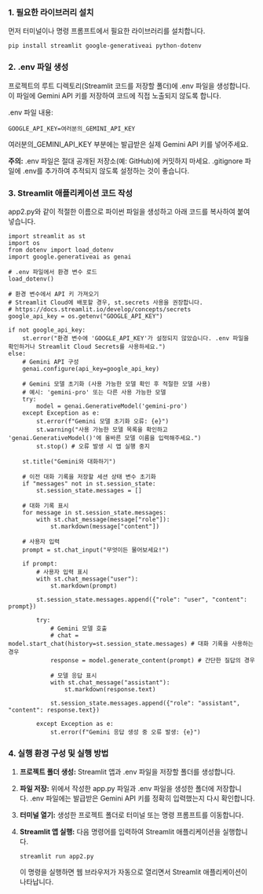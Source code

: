 
### **1. 필요한 라이브러리 설치**

먼저 터미널이나 명령 프롬프트에서 필요한 라이브러리를 설치합니다.

```
pip install streamlit google-generativeai python-dotenv
```


### **2. .env 파일 생성**

프로젝트의 루트 디렉토리(Streamlit 코드를 저장할 폴더)에 .env 파일을 생성합니다. 이 파일에 Gemini API 키를 저장하여 코드에 직접 노출되지 않도록 합니다.

.env 파일 내용:

```
GOOGLE_API_KEY=여러분의_GEMINI_API_KEY
```

여러분의_GEMINI_API_KEY 부분에는 발급받은 실제 Gemini API 키를 넣어주세요.

**주의:** .env 파일은 절대 공개된 저장소(예: GitHub)에 커밋하지 마세요. .gitignore 파일에 .env를 추가하여 추적되지 않도록 설정하는 것이 좋습니다.


### **3. Streamlit 애플리케이션 코드 작성**

app2.py와 같이 적절한 이름으로 파이썬 파일을 생성하고 아래 코드를 복사하여 붙여넣습니다.

```
import streamlit as st
import os
from dotenv import load_dotenv
import google.generativeai as genai

# .env 파일에서 환경 변수 로드
load_dotenv()

# 환경 변수에서 API 키 가져오기
# Streamlit Cloud에 배포할 경우, st.secrets 사용을 권장합니다.
# https://docs.streamlit.io/develop/concepts/secrets
google_api_key = os.getenv("GOOGLE_API_KEY")

if not google_api_key:
    st.error("환경 변수에 'GOOGLE_API_KEY'가 설정되지 않았습니다. .env 파일을 확인하거나 Streamlit Cloud Secrets를 사용하세요.")
else:
    # Gemini API 구성
    genai.configure(api_key=google_api_key)

    # Gemini 모델 초기화 (사용 가능한 모델 확인 후 적절한 모델 사용)
    # 예시: 'gemini-pro' 또는 다른 사용 가능한 모델
    try:
        model = genai.GenerativeModel('gemini-pro')
    except Exception as e:
        st.error(f"Gemini 모델 초기화 오류: {e}")
        st.warning("사용 가능한 모델 목록을 확인하고 'genai.GenerativeModel()'에 올바른 모델 이름을 입력해주세요.")
        st.stop() # 오류 발생 시 앱 실행 중지

    st.title("Gemini와 대화하기")

    # 이전 대화 기록을 저장할 세션 상태 변수 초기화
    if "messages" not in st.session_state:
        st.session_state.messages = []

    # 대화 기록 표시
    for message in st.session_state.messages:
        with st.chat_message(message["role"]):
            st.markdown(message["content"])

    # 사용자 입력
    prompt = st.chat_input("무엇이든 물어보세요!")

    if prompt:
        # 사용자 입력 표시
        with st.chat_message("user"):
            st.markdown(prompt)

        st.session_state.messages.append({"role": "user", "content": prompt})

        try:
            # Gemini 모델 호출
            # chat = model.start_chat(history=st.session_state.messages) # 대화 기록을 사용하는 경우
            response = model.generate_content(prompt) # 간단한 질답의 경우

            # 모델 응답 표시
            with st.chat_message("assistant"):
                st.markdown(response.text)

            st.session_state.messages.append({"role": "assistant", "content": response.text})

        except Exception as e:
            st.error(f"Gemini 응답 생성 중 오류 발생: {e}")
```

### **4. 실행 환경 구성 및 실행 방법**

1. **프로젝트 폴더 생성:** Streamlit 앱과 .env 파일을 저장할 폴더를 생성합니다.
    
2. **파일 저장:** 위에서 작성한 app.py 파일과 .env 파일을 생성한 폴더에 저장합니다. .env 파일에는 발급받은 Gemini API 키를 정확히 입력했는지 다시 확인합니다.
    
3. **터미널 열기:** 생성한 프로젝트 폴더로 터미널 또는 명령 프롬프트를 이동합니다.
    
4. **Streamlit 앱 실행:** 다음 명령어를 입력하여 Streamlit 애플리케이션을 실행합니다.
    
    ```
    streamlit run app2.py
    ```
    
    이 명령을 실행하면 웹 브라우저가 자동으로 열리면서 Streamlit 애플리케이션이 나타납니다.